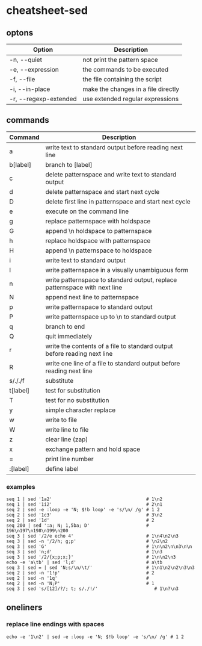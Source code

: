 # cheatsheet-sed

## optons

| Option                | Description                         |
| --------------------- | ----------------------------------- |
| -n, --quiet           | not print the pattern space         |
| -e, --expression      | the commands to be executed         |
| -f, --file            | the file containing the script      |
| -i, --in-place        | make the changes in a file directly |
| -r, --regexp-extended | use extended regular expressions    |

## commands

| Command  | Description                         |
| -------- | ----------------------------------- |
| a        | write text to standard output before reading next line |
| b[label] | branch to [label]                                      |
| c        | delete patternspace and write text to standard output  |
| d        | delete patternspace and start next cycle               |
| D        | delete first line in patternspace and start next cycle |
| e        | execute on the command line         |
| g        | replace patternspace with holdspace |
| G        | append \n holdspace to patternspace |
| h        | replace holdspace with patternspace |
| H        | append \n patternspace to holdspace |
| i        | write text to standard output       |
| l        | write patternspace in a visually unambiguous form                          |
| n        | write patternspace to standard output, replace patternspace with next line |
| N        | append next line to patternspace               |
| p        | write patternspace to standard output          |
| P        | write patternspace up to \n to standard output |
| q        | branch to end                                  |
| Q        | quit immediately                    |
| r        | write the contents of a file to standard output before reading next line |
| R        | write one line of a file to standard output before reading next line     |
| s/././f  | substitute                          |
| t[label] | test for substitution               |
| T        | test for no substitution            |
| y        | simple character replace            |
| w        | write to file                       |
| W        | write line to file                  |
| z        | clear line (zap)                    |
| x        | exchange pattern and hold space     |
| =        | print line number                   |
| :[label] | define label                        |

### examples

```
seq 1 | sed '1a2'                                   # 1\n2
seq 1 | sed '1i2'                                   # 2\n1
seq 2 | sed -e :loop -e 'N; $!b loop' -e 's/\n/ /g' # 1 2
seq 2 | sed '1c3'                                   # 3\n2
seq 2 | sed '1d'                                    # 2
seq 200 | sed ':a; N; 1,5ba; D'                     # 196\n197\n198\n199\n200
seq 3 | sed '/2/e echo 4'                           # 1\n4\n2\n3
seq 3 | sed -n '/2/h; g;p'                          # \n2\n2
seq 3 | sed 'G'                                     # 1\n\n2\n\n3\n\n
seq 3 | sed 'n;d'                                   # 1\n3
seq 3 | sed '/2/{x;p;x;}'                           # 1\n\n2\n3
echo -e 'a\tb' | sed 'l;d'                          # a\tb
seq 3 | sed = | sed 'N;s/\n/\t/'                    # 1\n1\n2\n2\n3\n3
seq 2 | sed -n '1!p'                                # 2
seq 2 | sed -n '1q'                                 #
seq 2 | sed -n 'N;P'                                # 1
seq 3 | sed 's/[12]/?/; t; s/./!/'                     # 1\n?\n3
```

## oneliners

### replace line endings with spaces

```
echo -e '1\n2' | sed -e :loop -e 'N; $!b loop' -e 's/\n/ /g' # 1 2
```

